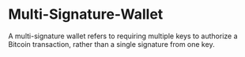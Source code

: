 # Multi-Signature-Wallet
A multi-signature wallet refers to requiring multiple keys to authorize a Bitcoin transaction, rather than a single signature from one key.
